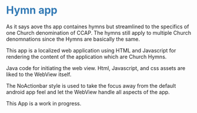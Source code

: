 <h1 style="color:#337ab5
">Hymn app</h1>

As it says aove ths app containes hymns but streamlined to the specifics of one Church denomination of CCAP. The hymns still apply to multiple Church denomnations since the Hymns are basically the same. 

This app is a localized web application using HTML and Javascript for rendering the content of the application which are Church Hymns.

Java code for initiating the web view. Html,  Javascript, and css assets are liked to the WebView itself.

The NoActionbar style is used to take the focus away from the default android app feel and let the WebView handle all aspects of the app.

This App is a work in progress.